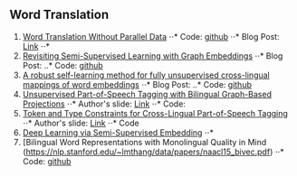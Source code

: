 ## Word Translation
1. [Word Translation Without Parallel Data](https://arxiv.org/abs/1710.04087)
⋅⋅* Code: [github](https://github.com/facebookresearch/MUSE)
⋅⋅* Blog Post: [Link](http://ruotianluo.github.io/2017/10/19/word-translation/)
⋅⋅* 
2. [Revisiting Semi-Supervised Learning with Graph Embeddings](https://arxiv.org/pdf/1603.08861.pdf)
⋅⋅* Blog Post:
..* Code: [github](https://github.com/kimiyoung/planetoid)
3. [A robust self-learning method for fully unsupervised cross-lingual mappings of word embeddings](https://arxiv.org/abs/1805.06297)
⋅⋅* Blog Post:
..* Code: [github](https://github.com/artetxem/vecmap)
4. [Unsupervised Part-of-Speech Tagging with Bilingual Graph-Based Projections](http://www.petrovi.de/data/acl11.pdf)
⋅⋅* Author's slide: [Link](http://www.petrovi.de/data/acl11slides.pdf)
⋅⋅* Code: 
5. [Token and Type Constraints for Cross-Lingual Part-of-Speech Tagging](http://www.petrovi.de/data/tacl13.pdf)
⋅⋅* Author's slide: [Link](http://www.petrovi.de/data/tacl13slides.pdf)
⋅⋅* Code
6. [Deep Learning via Semi-Supervised Embedding](http://www.thespermwhale.com/jaseweston/papers/deep_embed.pdf)
⋅⋅*
7. [Bilingual Word Representations with Monolingual Quality in Mind (https://nlp.stanford.edu/~lmthang/data/papers/naacl15_bivec.pdf)
⋅⋅* Code: [github](https://github.com/lmthang/bivec)
